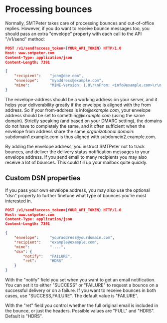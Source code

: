 # Processing bounces

Normally, SMTPeter takes care of processing bounces and out-of-office
replies. However, if you do want to receive bounce messages too, you should
pass an extra "envelope" property with each call to the API "/v1/send" method:

```json
POST /v1/send?access_token={YOUR_API_TOKEN} HTTP/1.0
Host: www.smtpeter.com
Content-Type: application/json
Content-Length: 7391

{
    "recipient":    "john@doe.com",
    "envelope":     "myaddress@example.com",
    "mime":         "MIME-Version: 1.0\r\nFrom: <info@example.com>\r\n...."
}
```

The envelope-address should be a working address on your server, and it
helps your deliverability greatly if the envelope is aligned with the 
from address. So if your from-address is info@*example.com*, your 
envelope address should be set to something@*example.com* (using the same
domain). Strictly speaking (and based on your DMARC setting), the domains
do not have to completely the same, and it often sufficient when the envelope 
from address share the same *organizational domain*: subdomain1.example.com 
is thus aligned with subdomein2.example.com.

By adding the envelope address, you instruct SMTPeter not to track bounces,
and deliver the delivery status notification messages to your envelope
address. If you send email to many recipients you may also receive a lot of 
bounces. This could fill up your mailbox quite quickly.


## Custom DSN properties

If you pass your own envelope address, you may also use the optional "dsn"
property to further finetune what type of bounces you're most interested in.

```json
POST /v1/send?access_token={YOUR_API_TOKEN} HTTP/1.0
Host: www.smtpeter.com
Content-Type: application/json
Content-Length: 7391

{
    "envelope":     "youraddress@yourdomain.com",
    "recipient":    "example@example.com",
    "mime":         "....",
    "dsn": {
        "notify":   "FAILURE",
        "ret":      "HDRS"
    }
}
```

With the "notify" field you set when you want to get an email 
notification. You can set it to either "SUCCESS" or "FAILURE" to request
a bounce on a successful delivery or on a failure. If you want to
receive bounces in both cases, use "SUCCESS,FAILURE". The default value
is "FAILURE".

With the "ret" field you control whether the full original email is
included in the bounce, or just the headers. Possible values are "FULL" 
and "HDRS". Default is "HDRS".


